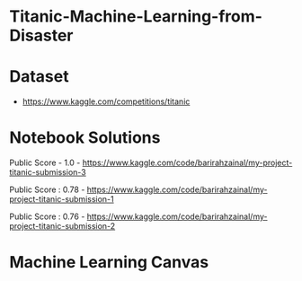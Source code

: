 # Titanic-Machine-Learning-from-Disaster

# Dataset 

-  https://www.kaggle.com/competitions/titanic

# Notebook Solutions 

Public Score - 1.0 - https://www.kaggle.com/code/barirahzainal/my-project-titanic-submission-3

Public Score : 0.78 - https://www.kaggle.com/code/barirahzainal/my-project-titanic-submission-1

Public Score : 0.76 - https://www.kaggle.com/code/barirahzainal/my-project-titanic-submission-2


# Machine Learning Canvas 

